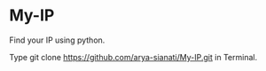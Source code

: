 # My-IP
Find your IP using python.

Type git clone https://github.com/arya-sianati/My-IP.git in Terminal.
